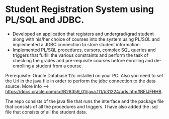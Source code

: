 # Student Registration System using PL/SQL and JDBC.

- Developed an application that registers and undergrad/grad student along with his/her choice of courses into the system using PL/SQL and implemented a  JDBC connection to store student information.
- Implemented PL/SQL procedures, cursors, complex SQL queries and triggers that fulfill the various constraints and perform the task of checking the grades and pre-requisite courses before enrolling and de-enrolling a student from a course.

Prerequisite: Oracle Database 12c installed on your PC. Also you need to set the Url in the java file in order to perform the jdbc connection to the data source. More info --> https://docs.oracle.com/cd/B28359_01/java.111/b31224/urls.htm#BEIJFHHB

The repo consists of the java file that runs the interface and the package file that consists of all the procedures and triggers. I have also added the .sql file that consists of all the student data.
